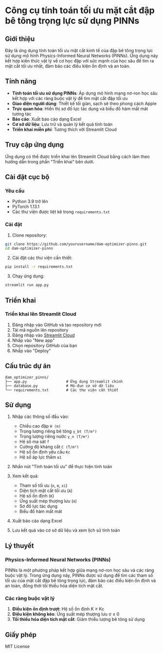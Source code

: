 # Công cụ tính toán tối ưu mặt cắt đập bê tông trọng lực sử dụng PINNs

## Giới thiệu

Đây là ứng dụng tính toán tối ưu mặt cắt kinh tế của đập bê tông trọng lực sử dụng mô hình Physics-Informed Neural Networks (PINNs). Ứng dụng này kết hợp kiến thức vật lý về cơ học đập với sức mạnh của học sâu để tìm ra mặt cắt tối ưu nhất, đảm bảo các điều kiện ổn định và an toàn.

## Tính năng

- **Tính toán tối ưu sử dụng PINNs**: Áp dụng mô hình mạng nơ-ron học sâu kết hợp với các ràng buộc vật lý để tìm mặt cắt đập tối ưu
- **Giao diện người dùng**: Thiết kế tối giản, sạch sẽ theo phong cách Apple
- **Trực quan hóa**: Hiển thị sơ đồ lực tác dụng và biểu đồ hàm mất mát tương tác
- **Báo cáo**: Xuất báo cáo dạng Excel
- **Cơ sở dữ liệu**: Lưu trữ và quản lý kết quả tính toán
- **Triển khai miễn phí**: Tương thích với Streamlit Cloud

## Truy cập ứng dụng

Ứng dụng có thể được triển khai lên Streamlit Cloud bằng cách làm theo hướng dẫn trong phần "Triển khai" bên dưới.

## Cài đặt cục bộ

### Yêu cầu

- Python 3.9 trở lên
- PyTorch 1.13.1
- Các thư viện được liệt kê trong `requirements.txt`

### Cài đặt

1. Clone repository:
```bash
git clone https://github.com/yourusername/dam-optimizer-pinns.git
cd dam-optimizer-pinns
```

2. Cài đặt các thư viện cần thiết:
```bash
pip install -r requirements.txt
```

3. Chạy ứng dụng:
```bash
streamlit run app.py
```

## Triển khai

### Triển khai lên Streamlit Cloud

1. Đăng nhập vào GitHub và tạo repository mới
2. Tải mã nguồn lên repository
3. Đăng nhập vào [Streamlit Cloud](https://streamlit.io/cloud)
4. Nhấp vào "New app"
5. Chọn repository GitHub của bạn
6. Nhấp vào "Deploy"

## Cấu trúc dự án

```
dam_optimizer_pinns/
├── app.py                  # Ứng dụng Streamlit chính
├── database.py             # Mô-đun cơ sở dữ liệu
└── requirements.txt        # Các thư viện cần thiết
```

## Sử dụng

1. Nhập các thông số đầu vào:
   - Chiều cao đập `H (m)`
   - Trọng lượng riêng bê tông `γ_bt (T/m³)`
   - Trọng lượng riêng nước `γ_n (T/m³)`
   - Hệ số ma sát `f`
   - Cường độ kháng cắt `C (T/m²)`
   - Hệ số ổn định yêu cầu `Kc`
   - Hệ số áp lực thấm `α1`

2. Nhấn nút "Tính toán tối ưu" để thực hiện tính toán

3. Xem kết quả:
   - Tham số tối ưu (`n`, `m`, `xi`)
   - Diện tích mặt cắt tối ưu (`A`)
   - Hệ số ổn định (`K`)
   - Ứng suất mép thượng lưu (`σ`)
   - Sơ đồ lực tác dụng
   - Biểu đồ hàm mất mát

4. Xuất báo cáo dạng Excel

5. Lưu kết quả vào cơ sở dữ liệu và xem lịch sử tính toán

## Lý thuyết

### Physics-Informed Neural Networks (PINNs)

PINNs là một phương pháp kết hợp giữa mạng nơ-ron học sâu và các ràng buộc vật lý. Trong ứng dụng này, PINNs được sử dụng để tìm các tham số tối ưu của mặt cắt đập bê tông trọng lực, đảm bảo các điều kiện ổn định và an toàn, đồng thời tối thiểu hóa diện tích mặt cắt.

### Các ràng buộc vật lý

1. **Điều kiện ổn định trượt**: Hệ số ổn định K ≥ Kc
2. **Điều kiện không kéo**: Ứng suất mép thượng lưu σ ≤ 0
3. **Tối thiểu hóa diện tích mặt cắt**: Giảm thiểu lượng bê tông sử dụng

## Giấy phép

MIT License
